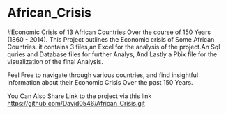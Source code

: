 # African_Crisis
#Economic Crisis of 13 African Countries Over the course of 150 Years (1860 - 2014).
This Project outlines the Economic crisis of Some African Countries.
it contains 3 files,an Excel for the analysis of the project.An Sql quries and Database files for further Analys, And Lastly a Pbix file for
the visualization of the final Analysis.

Feel Free to navigate through various countries, and find insightful information about their Economic Crisis Over the past 150 Years.

You Can Also Share Link to the project via this link https://github.com/David0546/African_Crisis.git
